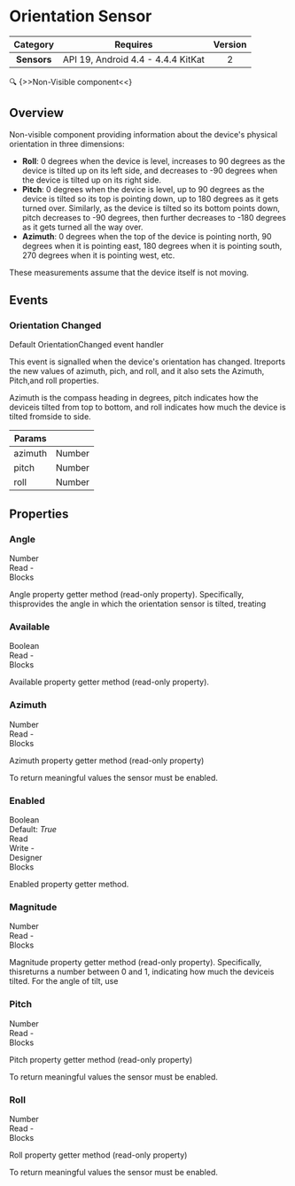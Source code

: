 # Orientation Sensor

| Category | Requires | Version |
|:--------:|:-------:|:--------:|
|**Sensors**|<span class="chip chip-any">API 19, Android 4.4 - 4.4.4 KitKat</span>|<span class="chip chip-number">2</span>|

:mag: {>>Non-Visible component<<}

## Overview

Non-visible component providing information about the device's physical orientation in three dimensions: 

 *    __Roll__: 0 degrees when the device is level, increases to 90 degrees as the device is tilted up on its left side, and decreases to -90 degrees when the device is tilted up on its right side. 
 *    __Pitch__: 0 degrees when the device is level, up to 90 degrees as the device is tilted so its top is pointing down, up to 180 degrees as it gets turned over. Similarly, as the device is tilted so its bottom points down, pitch decreases to -90 degrees, then further decreases to -180 degrees as it gets turned all the way over.
 *    __Azimuth__: 0 degrees when the top of the device is pointing north, 90 degrees when it is pointing east, 180 degrees when it is pointing south, 270 degrees when it is pointing west, etc.

 These measurements assume that the device itself is not moving.

## Events

### Orientation Changed

Default OrientationChanged event handler

This event is signalled when the device's orientation has changed. Itreports the new values of azimuth, pich, and roll, and it also sets the Azimuth, Pitch,and roll properties.

Azimuth is the compass heading in degrees, pitch indicates how the deviceis tilted from top to bottom, and roll indicates how much the device is tilted fromside to side.

<div class="block" ai2-block="event" not-rendered="true" value="%7B%22componentName%22:%20%22Orientation%20Sensor%22,%20%22name%22:%20%22Orientation%20Changed%22,%20%22param%22:%20%5B%22azimuth%22,%20%22pitch%22,%20%22roll%22%5D%7D"></div>

| Params | []() |
|--------|------|
|azimuth|<span class="chip chip-number">Number</span>|
|pitch|<span class="chip chip-number">Number</span>|
|roll|<span class="chip chip-number">Number</span>|

## Properties

### Angle

<span style="user-select: none; white-space:pre-wrap;"><span class="chip chip-number">Number</span>          <span class="chip chip-rw">Read</span> - <span class="chip chip-bd">Blocks</span>&#32;</span>

Angle property getter method (read-only property). Specifically, thisprovides the angle in which the orientation sensor is tilted, treating

<div class="block" ai2-block="property" not-rendered="true" value="%7B%22componentName%22:%20%22Orientation%20Sensor%22,%20%22name%22:%20%22Angle%22,%20%22getter%22:%20true%7D"></div>

### Available

<span style="user-select: none; white-space:pre-wrap;"><span class="chip chip-boolean">Boolean</span>          <span class="chip chip-rw">Read</span> - <span class="chip chip-bd">Blocks</span>&#32;</span>

Available property getter method (read-only property).

<div class="block" ai2-block="property" not-rendered="true" value="%7B%22componentName%22:%20%22Orientation%20Sensor%22,%20%22name%22:%20%22Available%22,%20%22getter%22:%20true%7D"></div>

### Azimuth

<span style="user-select: none; white-space:pre-wrap;"><span class="chip chip-number">Number</span>          <span class="chip chip-rw">Read</span> - <span class="chip chip-bd">Blocks</span>&#32;</span>

Azimuth property getter method (read-only property)  

To return meaningful values the sensor must be enabled.

<div class="block" ai2-block="property" not-rendered="true" value="%7B%22componentName%22:%20%22Orientation%20Sensor%22,%20%22name%22:%20%22Azimuth%22,%20%22getter%22:%20true%7D"></div>

### Enabled

<span style="user-select: none; white-space:pre-wrap;"><span class="chip chip-boolean">Boolean</span> <span class="chip chip-boolean">Default: <i>True</i></span>          <span class="chip chip-rw">Read</span> <span class="chip chip-rw">Write</span> - <span class="chip chip-bd">Designer</span> <span class="chip chip-bd">Blocks</span>&#32;</span>

Enabled property getter method.

<div class="block" ai2-block="property" not-rendered="true" value="%7B%22componentName%22:%20%22Orientation%20Sensor%22,%20%22name%22:%20%22Enabled%22,%20%22getter%22:%20true%7D"></div>
<div class="block" ai2-block="property" not-rendered="true" value="%7B%22componentName%22:%20%22Orientation%20Sensor%22,%20%22name%22:%20%22Enabled%22,%20%22getter%22:%20false%7D"></div>

### Magnitude

<span style="user-select: none; white-space:pre-wrap;"><span class="chip chip-number">Number</span>          <span class="chip chip-rw">Read</span> - <span class="chip chip-bd">Blocks</span>&#32;</span>

Magnitude property getter method (read-only property). Specifically, thisreturns a number between 0 and 1, indicating how much the deviceis tilted. For the angle of tilt, use

<div class="block" ai2-block="property" not-rendered="true" value="%7B%22componentName%22:%20%22Orientation%20Sensor%22,%20%22name%22:%20%22Magnitude%22,%20%22getter%22:%20true%7D"></div>

### Pitch

<span style="user-select: none; white-space:pre-wrap;"><span class="chip chip-number">Number</span>          <span class="chip chip-rw">Read</span> - <span class="chip chip-bd">Blocks</span>&#32;</span>

Pitch property getter method (read-only property)  

To return meaningful values the sensor must be enabled.

<div class="block" ai2-block="property" not-rendered="true" value="%7B%22componentName%22:%20%22Orientation%20Sensor%22,%20%22name%22:%20%22Pitch%22,%20%22getter%22:%20true%7D"></div>

### Roll

<span style="user-select: none; white-space:pre-wrap;"><span class="chip chip-number">Number</span>          <span class="chip chip-rw">Read</span> - <span class="chip chip-bd">Blocks</span>&#32;</span>

Roll property getter method (read-only property)  

To return meaningful values the sensor must be enabled.

<div class="block" ai2-block="property" not-rendered="true" value="%7B%22componentName%22:%20%22Orientation%20Sensor%22,%20%22name%22:%20%22Roll%22,%20%22getter%22:%20true%7D"></div>
